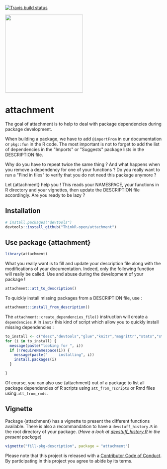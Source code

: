 
<!-- README.md is generated from README.Rmd. Please edit that file -->
[![Travis build status](https://travis-ci.org/ThinkR-open/attachment.svg?branch=master)](https://travis-ci.org/ThinkR-open/attachment)

<img src="https://raw.githubusercontent.com/ThinkR-open/attachment/master/img/attachment-hex2.png" width=250px>

attachment
==========

The goal of attachment is to help to deal with package dependencies during package development.

When building a package, we have to add `@importFrom` in our documentation or `pkg::fun` in the R code. The most important is not to forget to add the list of dependencies in the "Imports" or "Suggests" package lists in the DESCRIPTION file.

Why do you have to repeat twice the same thing ?
And what happens when you remove a dependency for one of your functions ? Do you really want to run a "Find in files" to verify that you do not need this package anymore ?

Let {attachment} help you ! This reads your NAMESPACE, your functions in R directory and your vignettes, then update the DESCRIPTION file accordingly. Are you ready to be lazy ?

Installation
------------

``` r
# install.packages("devtools")
devtools::install_github("ThinkR-open/attachment")
```

Use package {attachment}
------------------------

``` r
library(attachment)
```

What you really want is to fill and update your description file along with the modifications of your documentation. Indeed, only the following function will really be called. Use and abuse during the development of your package !

``` r
attachment::att_to_description()
```

To quickly install missing packages from a DESCRIPTION file, use :

``` r
attachment::install_from_description()
```

The `attachment::create_dependencies_file()` instruction will create a `dependencies.R` in `inst/` this kind of script which allow you to quickly install missing dependencies :

``` r
to_install <- c("desc","devtools","glue","knitr","magrittr","stats","stringr","usethis","utils")
for (i in to_install) {
  message(paste("looking for ", i))
  if (!requireNamespace(i)) {
    message(paste("     installing", i))
    install.packages(i)
  }

}
```

Of course, you can also use {attachment} out of a package to list all package dependencies of R scripts using `att_from_rscripts` or Rmd files using `att_from_rmds`.

Vignette
--------

Package {attachment} has a vignette to present the different functions available. There is also a recommandation to have a `devstuff_history.R` in the root directory of your package. (*Have a look at [devstuff\_history.R](https://github.com/ThinkR-open/attachment/blob/master/devstuff_history.R) in the present package*)

``` r
vignette("fill-pkg-description", package = "attachment")
```

Please note that this project is released with a [Contributor Code of Conduct](CODE_OF_CONDUCT.md). By participating in this project you agree to abide by its terms.
